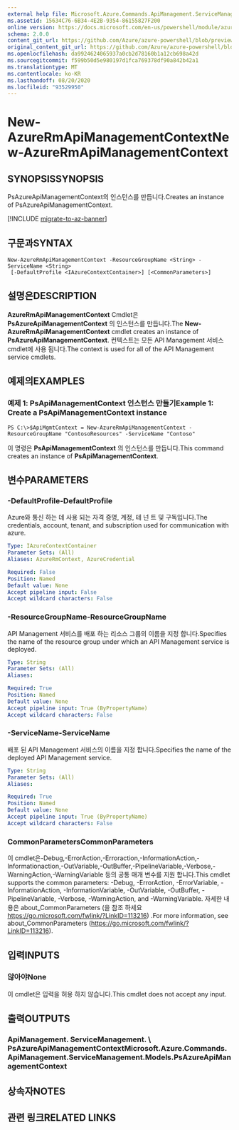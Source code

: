 ```yaml
---
external help file: Microsoft.Azure.Commands.ApiManagement.ServiceManagement.dll-Help.xml
ms.assetid: 15634C76-6B34-4E2B-9354-86155827F200
online version: https://docs.microsoft.com/en-us/powershell/module/azurerm.apimanagement/new-azurermapimanagementcontext
schema: 2.0.0
content_git_url: https://github.com/Azure/azure-powershell/blob/preview/src/ResourceManager/ApiManagement/Commands.ApiManagement/help/New-AzureRmApiManagementContext.md
original_content_git_url: https://github.com/Azure/azure-powershell/blob/preview/src/ResourceManager/ApiManagement/Commands.ApiManagement/help/New-AzureRmApiManagementContext.md
ms.openlocfilehash: da9924624065937a0cb2d78160b1a12cb698a42d
ms.sourcegitcommit: f599b50d5e980197d1fca769378df90a842b42a1
ms.translationtype: MT
ms.contentlocale: ko-KR
ms.lasthandoff: 08/20/2020
ms.locfileid: "93529950"
---
```

# <span data-ttu-id="00755-101">New-AzureRmApiManagementContext</span><span class="sxs-lookup"><span data-stu-id="00755-101">New-AzureRmApiManagementContext</span></span>

## <span data-ttu-id="00755-102">SYNOPSIS</span><span class="sxs-lookup"><span data-stu-id="00755-102">SYNOPSIS</span></span>
<span data-ttu-id="00755-103">PsAzureApiManagementContext의 인스턴스를 만듭니다.</span><span class="sxs-lookup"><span data-stu-id="00755-103">Creates an instance of PsAzureApiManagementContext.</span></span>

[!INCLUDE [migrate-to-az-banner](../../includes/migrate-to-az-banner.md)]

## <span data-ttu-id="00755-104">구문과</span><span class="sxs-lookup"><span data-stu-id="00755-104">SYNTAX</span></span>

```
New-AzureRmApiManagementContext -ResourceGroupName <String> -ServiceName <String>
 [-DefaultProfile <IAzureContextContainer>] [<CommonParameters>]
```

## <span data-ttu-id="00755-105">설명은</span><span class="sxs-lookup"><span data-stu-id="00755-105">DESCRIPTION</span></span>
<span data-ttu-id="00755-106">**AzureRmApiManagementContext** Cmdlet은 **PsAzureApiManagementContext** 의 인스턴스를 만듭니다.</span><span class="sxs-lookup"><span data-stu-id="00755-106">The **New-AzureRmApiManagementContext** cmdlet creates an instance of **PsAzureApiManagementContext**.</span></span>
<span data-ttu-id="00755-107">컨텍스트는 모든 API Management 서비스 cmdlet에 사용 됩니다.</span><span class="sxs-lookup"><span data-stu-id="00755-107">The context is used for all of the API Management service cmdlets.</span></span>

## <span data-ttu-id="00755-108">예제의</span><span class="sxs-lookup"><span data-stu-id="00755-108">EXAMPLES</span></span>

### <span data-ttu-id="00755-109">예제 1: PsApiManagementContext 인스턴스 만들기</span><span class="sxs-lookup"><span data-stu-id="00755-109">Example 1: Create a PsApiManagementContext instance</span></span>
```
PS C:\>$ApiMgmtContext = New-AzureRmApiManagementContext -ResourceGroupName "ContosoResources" -ServiceName "Contoso"
```

<span data-ttu-id="00755-110">이 명령은 **PsApiManagementContext** 의 인스턴스를 만듭니다.</span><span class="sxs-lookup"><span data-stu-id="00755-110">This command creates an instance of **PsApiManagementContext**.</span></span>

## <span data-ttu-id="00755-111">변수</span><span class="sxs-lookup"><span data-stu-id="00755-111">PARAMETERS</span></span>

### <span data-ttu-id="00755-112">-DefaultProfile</span><span class="sxs-lookup"><span data-stu-id="00755-112">-DefaultProfile</span></span>
<span data-ttu-id="00755-113">Azure와 통신 하는 데 사용 되는 자격 증명, 계정, 테 넌 트 및 구독입니다.</span><span class="sxs-lookup"><span data-stu-id="00755-113">The credentials, account, tenant, and subscription used for communication with azure.</span></span>
 
```yaml
Type: IAzureContextContainer
Parameter Sets: (All)
Aliases: AzureRmContext, AzureCredential

Required: False
Position: Named
Default value: None
Accept pipeline input: False
Accept wildcard characters: False
```

### <span data-ttu-id="00755-114">-ResourceGroupName</span><span class="sxs-lookup"><span data-stu-id="00755-114">-ResourceGroupName</span></span>
<span data-ttu-id="00755-115">API Management 서비스를 배포 하는 리소스 그룹의 이름을 지정 합니다.</span><span class="sxs-lookup"><span data-stu-id="00755-115">Specifies the name of the resource group under which an API Management service is deployed.</span></span>

```yaml
Type: String
Parameter Sets: (All)
Aliases: 

Required: True
Position: Named
Default value: None
Accept pipeline input: True (ByPropertyName)
Accept wildcard characters: False
```

### <span data-ttu-id="00755-116">-ServiceName</span><span class="sxs-lookup"><span data-stu-id="00755-116">-ServiceName</span></span>
<span data-ttu-id="00755-117">배포 된 API Management 서비스의 이름을 지정 합니다.</span><span class="sxs-lookup"><span data-stu-id="00755-117">Specifies the name of the deployed API Management service.</span></span>

```yaml
Type: String
Parameter Sets: (All)
Aliases: 

Required: True
Position: Named
Default value: None
Accept pipeline input: True (ByPropertyName)
Accept wildcard characters: False
```

### <span data-ttu-id="00755-118">CommonParameters</span><span class="sxs-lookup"><span data-stu-id="00755-118">CommonParameters</span></span>
<span data-ttu-id="00755-119">이 cmdlet은-Debug,-ErrorAction,-Erroraction,-InformationAction,-Informationaction,-OutVariable,-OutBuffer,-PipelineVariable,-Verbose,-WarningAction,-WarningVariable 등의 공통 매개 변수를 지원 합니다.</span><span class="sxs-lookup"><span data-stu-id="00755-119">This cmdlet supports the common parameters: -Debug, -ErrorAction, -ErrorVariable, -InformationAction, -InformationVariable, -OutVariable, -OutBuffer, -PipelineVariable, -Verbose, -WarningAction, and -WarningVariable.</span></span> <span data-ttu-id="00755-120">자세한 내용은 about_CommonParameters (을 참조 하세요 https://go.microsoft.com/fwlink/?LinkID=113216) .</span><span class="sxs-lookup"><span data-stu-id="00755-120">For more information, see about_CommonParameters (https://go.microsoft.com/fwlink/?LinkID=113216).</span></span>

## <span data-ttu-id="00755-121">입력</span><span class="sxs-lookup"><span data-stu-id="00755-121">INPUTS</span></span>

### <span data-ttu-id="00755-122">않아야</span><span class="sxs-lookup"><span data-stu-id="00755-122">None</span></span>
<span data-ttu-id="00755-123">이 cmdlet은 입력을 허용 하지 않습니다.</span><span class="sxs-lookup"><span data-stu-id="00755-123">This cmdlet does not accept any input.</span></span>

## <span data-ttu-id="00755-124">출력</span><span class="sxs-lookup"><span data-stu-id="00755-124">OUTPUTS</span></span>

### <span data-ttu-id="00755-125">ApiManagement. ServiceManagement. \ PsAzureApiManagementContext</span><span class="sxs-lookup"><span data-stu-id="00755-125">Microsoft.Azure.Commands.ApiManagement.ServiceManagement.Models.PsAzureApiManagementContext</span></span>

## <span data-ttu-id="00755-126">상속자</span><span class="sxs-lookup"><span data-stu-id="00755-126">NOTES</span></span>

## <span data-ttu-id="00755-127">관련 링크</span><span class="sxs-lookup"><span data-stu-id="00755-127">RELATED LINKS</span></span>


